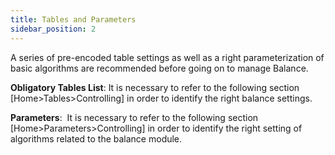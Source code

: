 ```yaml
---
title: Tables and Parameters
sidebar_position: 2
---
```


A series of pre-encoded table settings as well as a right parameterization of basic algorithms are recommended before going on to manage Balance.

**Obligatory Tables List**: It is necessary to refer to the following section [Home>Tables>Controlling] in order to identify the right balance settings.

**Parameters**:  It is necessary to refer to the following section [Home>Parameters>Controlling] in order to identify the right setting of algorithms related to the balance module.






